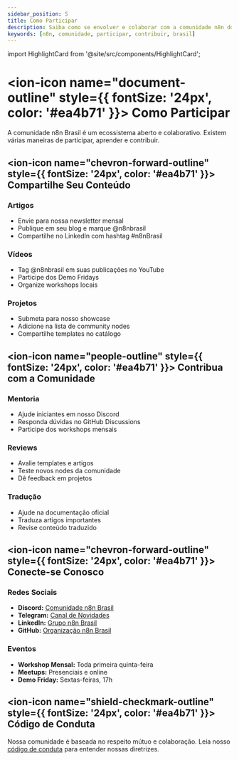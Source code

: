 ```yaml
---
sidebar_position: 5
title: Como Participar
description: Saiba como se envolver e colaborar com a comunidade n8n do Brasil.
keywords: [n8n, comunidade, participar, contribuir, brasil]
---
```

import HighlightCard from '@site/src/components/HighlightCard';

# <ion-icon name="document-outline" style={{ fontSize: '24px', color: '#ea4b71' }}></ion-icon> Como Participar

A comunidade n8n Brasil é um ecossistema aberto e colaborativo. Existem várias maneiras de participar, aprender e contribuir.

## <ion-icon name="chevron-forward-outline" style={{ fontSize: '24px', color: '#ea4b71' }}></ion-icon> Compartilhe Seu Conteúdo

### **Artigos**

- Envie para nossa newsletter mensal
- Publique em seu blog e marque @n8nbrasil
- Compartilhe no LinkedIn com hashtag #n8nBrasil

### **Vídeos**

- Tag @n8nbrasil em suas publicações no YouTube
- Participe dos Demo Fridays
- Organize workshops locais

### **Projetos**

- Submeta para nosso showcase
- Adicione na lista de community nodes
- Compartilhe templates no catálogo

## <ion-icon name="people-outline" style={{ fontSize: '24px', color: '#ea4b71' }}></ion-icon> Contribua com a Comunidade

### **Mentoria**

- Ajude iniciantes em nosso Discord
- Responda dúvidas no GitHub Discussions
- Participe dos workshops mensais

### **Reviews**

- Avalie templates e artigos
- Teste novos nodes da comunidade
- Dê feedback em projetos

### **Tradução**

- Ajude na documentação oficial
- Traduza artigos importantes
- Revise conteúdo traduzido

## <ion-icon name="chevron-forward-outline" style={{ fontSize: '24px', color: '#ea4b71' }}></ion-icon> Conecte-se Conosco

### **Redes Sociais**

- **Discord:** [Comunidade n8n Brasil](https://discord.gg/n8nbrasil)
- **Telegram:** [Canal de Novidades](https://t.me/n8nbrasil)
- **LinkedIn:** [Grupo n8n Brasil](https://linkedin.com/groups/n8nbrasil)
- **GitHub:** [Organização n8n Brasil](https://github.com/n8n-brasil)

### **Eventos**

- **Workshop Mensal:** Toda primeira quinta-feira
- **Meetups:** Presenciais e online
- **Demo Friday:** Sextas-feiras, 17h

## <ion-icon name="shield-checkmark-outline" style={{ fontSize: '24px', color: '#ea4b71' }}></ion-icon> Código de Conduta

Nossa comunidade é baseada no respeito mútuo e colaboração. Leia nosso [código de conduta](/contribuir/esta-documentacao/entendendo-o-projeto/codigo-conduta) para entender nossas diretrizes.
